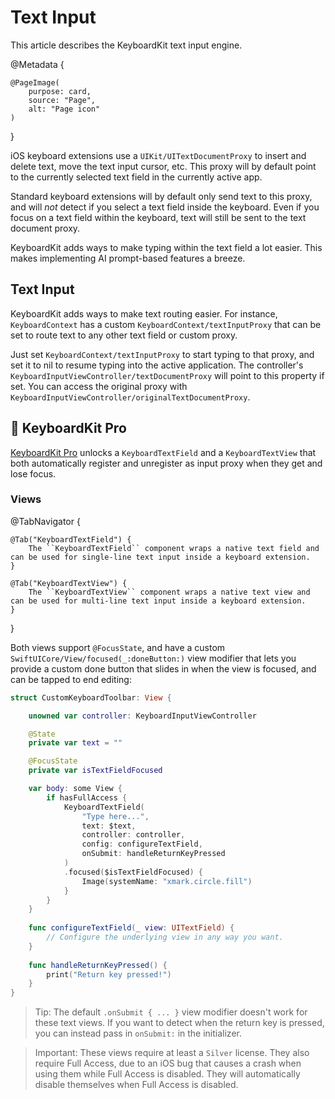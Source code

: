 # Text Input

This article describes the KeyboardKit text input engine.

@Metadata {

    @PageImage(
        purpose: card,
        source: "Page",
        alt: "Page icon"
    )
}

iOS keyboard extensions use a ``UIKit/UITextDocumentProxy`` to insert and delete text, move the text input cursor, etc. This proxy will by default point to the currently selected text field in the currently active app.

Standard keyboard extensions will by default only send text to this proxy, and will *not* detect if you select a text field inside the keyboard. Even if you focus on a text field within the keyboard, text will still be sent to the text document proxy.

KeyboardKit adds ways to make typing within the text field a lot easier. This makes implementing AI prompt-based features a breeze.



## Text Input 

KeyboardKit adds ways to make text routing easier. For instance, ``KeyboardContext`` has a custom ``KeyboardContext/textInputProxy`` that can be set to route text to any other text field or custom proxy.

Just set ``KeyboardContext/textInputProxy`` to start typing to that proxy, and set it to nil to resume typing into the active application. The controller's ``KeyboardInputViewController/textDocumentProxy`` will point to this property if set. You can access the original proxy with ``KeyboardInputViewController/originalTextDocumentProxy``.



## 👑 KeyboardKit Pro

[KeyboardKit Pro][Pro] unlocks a ``KeyboardTextField`` and a ``KeyboardTextView`` that both automatically register and unregister as input proxy when they get and lose focus.


[Pro]: https://github.com/KeyboardKit/KeyboardKitPro


### Views

@TabNavigator {
    
    @Tab("KeyboardTextField") {
        The ``KeyboardTextField`` component wraps a native text field and can be used for single-line text input inside a keyboard extension.
    }
    
    @Tab("KeyboardTextView") {
        The ``KeyboardTextView`` component wraps a native text view and can be used for multi-line text input inside a keyboard extension.
    }
}

Both views support `@FocusState`, and have a custom ``SwiftUICore/View/focused(_:doneButton:)`` view modifier that lets you provide a custom done button that slides in when the view is focused, and can be tapped to end editing:

```swift
struct CustomKeyboardToolbar: View {

    unowned var controller: KeyboardInputViewController

    @State 
    private var text = ""

    @FocusState 
    private var isTextFieldFocused

    var body: some View {
        if hasFullAccess {
            KeyboardTextField(
                "Type here...", 
                text: $text, 
                controller: controller,
                config: configureTextField,
                onSubmit: handleReturnKeyPressed
            )
            .focused($isTextFieldFocused) {
                Image(systemName: "xmark.circle.fill")
            }
        }
    }
    
    func configureTextField(_ view: UITextField) {
        // Configure the underlying view in any way you want.
    }
    
    func handleReturnKeyPressed() {
        print("Return key pressed!")
    }
}
```

> Tip: The default `.onSubmit { ... }` view modifier doesn't work for these text views. If you want to detect when the return key is pressed, you can instead pass in `onSubmit:` in the initializer.

> Important: These views require at least a `Silver` license. They also require Full Access, due to an iOS bug that causes a crash when using them while Full Access is disabled. They will automatically disable themselves when Full Access is disabled.
